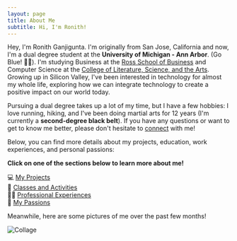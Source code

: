 ```yaml
---
layout: page
title: About Me
subtitle: Hi, I'm Ronith!
---
```


Hey, I'm Ronith Ganjigunta. I'm originally from San Jose, California and now, I'm a dual degree student at the **University of Michigan - Ann Arbor**. (Go Blue! 💙💛). I'm studying Business at the [Ross School of Business](https://michiganross.umich.edu/) and Computer Science at the [College of Literature, Science, and the Arts](https://cse.engin.umich.edu/academics/undergraduate/computer-science-lsa/). Growing up in Silicon Valley, I've been interested in technology for almost my whole life, exploring how we can integrate technology to create a positive impact on our world today. 

Pursuing a dual degree takes up a lot of my time, but I have a few hobbies: I love running, hiking, and I've been doing martial arts for 12 years (I'm currently a **second-degree black belt**). If you have any questions or want to get to know me better, please don't hesitate to [connect](https://ronithgan.github.io/connect/) with me!

Below, you can find more details about my projects, education, work experiences, and personal passions:

**Click on one of the sections below to learn more about me!**

💻 [My Projects](https://ronithgan.github.io/projects/)    
🏫 [Classes and Activities](https://ronithgan.github.io/education/)    
👨‍💼 [Professional Experiences](https://ronithgan.github.io/experience/)     
🧠 [My Passions](https://ronithgan.github.io/passions/)


Meanwhile, here are some pictures of me over the past few months!

![Collage](https://ronithgan.github.io/collage9.jpg)


